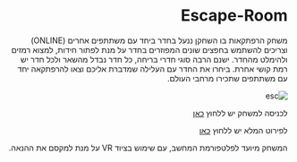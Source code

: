<div dir='rtl' lang='he'>

# Escape-Room



משחק הרפתקאות בו השחקן ננעל בחדר ביחד עם משתתפים אחרים (ONLINE) וצריכים להשתמש בחפצים שונים המפוזרים בחדר על מנת לפתור חידות, למצוא רמזים ולהימלט מהחדר. ישנם הרבה סוגי חדרי בריחה, כל חדר נבדל מהשאר ולכל חדר יש רמת קושי אחרת. ביחרו את החדר עם העלילה שמדברת אליכם וצאו להרפתקאה יחד עם משתתפים שתכירו מרחבי העולם.
  
  ![esc](https://user-images.githubusercontent.com/20986238/138876402-71ab6f2c-69ec-420e-9b07-6314e454e3f8.jpg)

לכניסה למשחק יש ללחוץ [כאן](https://saar95.itch.io/escaperoom)
  
לפירוט המלא יש ללחוץ [כאן](https://github.com/LeveI-Up/Escape-Room/blob/main/formal-elements.md)
  
המשחק מיועד לפלטפורמת המחשב, עם שימוש בציוד VR על מנת למקסם את ההנאה.
  
  
  
  
  
  
  
  
  
  
  </div>

